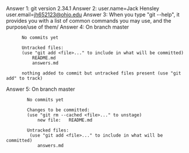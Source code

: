 Answer 1: git version 2.34.1
Answer 2: user.name=Jack Hensley
          user.email=jh652123@ohio.edu
Answer 3: When you type "git --help", it provides you with a list of
          common commands you may use, and the purpose/use of them/
Answer 4: On branch master

          No commits yet

          Untracked files:
          (use "git add <file>..." to include in what will be committed)
              README.md
              answers.md

          nothing added to commit but untracked files present (use "git add" to track)
Answer 5: On branch master

            No commits yet

            Changes to be committed:
            (use "git rm --cached <file>..." to unstage)
	            new file:   README.md

            Untracked files:
             (use "git add <file>..." to include in what will be committed)
	            answers.md

